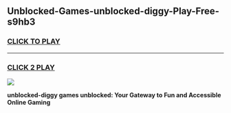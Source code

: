 
## Unblocked-Games-unblocked-diggy-Play-Free-s9hb3
<h3>
<a href="https://premium76.site?title=unblocked-diggy&ref=18A1">CLICK TO PLAY</a></h3>
<hr>

<h3>
<a href="https://premium76.site?title=unblocked-diggy&ref=18A1">CLICK 2 PLAY</a>
  
</h3>

<a href="https://premium76.site?title=unblocked-diggy&ref=18A1"><img src="https://clearcache.store/games.png"></a>


**unblocked-diggy games unblocked: Your Gateway to Fun and Accessible Online Gaming**
